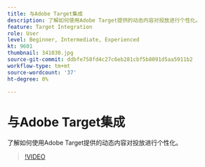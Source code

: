 ```yaml
---
title: 与Adobe Target集成
description: 了解如何使用Adobe Target提供的动态内容对投放进行个性化。
feature: Target Integration
role: User
level: Beginner, Intermediate, Experienced
kt: 9601
thumbnail: 341030.jpg
source-git-commit: ddbfe758fd4c27c6eb281cbf5b8091d5aa5911b2
workflow-type: tm+mt
source-wordcount: '37'
ht-degree: 0%

---
```



# 与Adobe Target集成

了解如何使用Adobe Target提供的动态内容对投放进行个性化。

>[!VIDEO](https://video.tv.adobe.com/v/341030?quality=12&learn=on)
